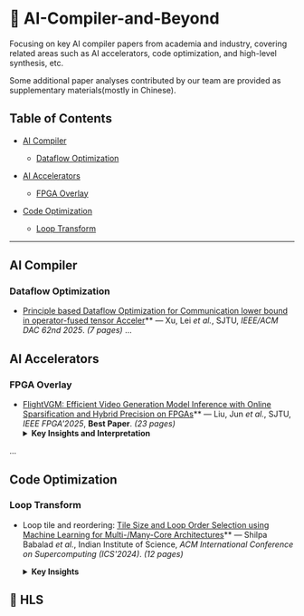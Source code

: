 # 🧠 AI-Compiler-and-Beyond
Focusing on key AI compiler papers from academia and industry, covering related areas such as AI accelerators, code optimization, and high-level synthesis, etc.

Some additional paper analyses contributed by our team are provided as supplementary materials(mostly in Chinese).

##  Table of Contents
<!-- - [Papers](#papers)
  - [Survey](#survey) -->
- [AI Compiler](#ai-compiler)
  - [Dataflow Optimization](#dataflow-optimization)

- [AI Accelerators](#ai-accelerators)
  - [FPGA Overlay](#fpga-overlay)

- [Code Optimization](#code-optimization)
  - [Loop Transform](#loop-transform)
---

##  AI Compiler

### Dataflow Optimization
  - [Principle based Dataflow Optimization for Communication lower bound in operator-fused tensor Acceler](https://ieeexplore.ieee.org/document/11132765)** — Xu, Lei *et al.*, SJTU, *IEEE/ACM DAC 62nd 2025*. *(7 pages)*
...

## AI Accelerators

### FPGA Overlay
  - [FlightVGM: Efficient Video Generation Model Inference with Online Sparsification and Hybrid Precision on FPGAs](https://dl.acm.org/doi/10.1145/3706628.3708864)** — Liu, Jun *et al.*, SJTU, *IEEE FPGA'2025*, **Best Paper**. *(23 pages)*
    <details close>
      <summary><b> Key Insights and Interpretation </b></summary>
      balabalablbabablablablabla
    </details>

...
## Code Optimization
### Loop Transform
  - Loop tile and reordering: 
    [Tile Size and Loop Order Selection using Machine Learning for Multi-/Many-Core Architectures](https://dl.acm.org/doi/abs/10.1145/3650200.3656630)** — Shilpa Babalad *et al.*, Indian Institute of Science, *ACM International Conference on Supercomputing (ICS'2024)*. *(12 pages)*
    <details close>
      <summary><b>Key Insights</b></summary>
        
      The authors note that “the tile size and the loop order together result in the best performance. To the best of our knowledge, there does not exist any work that identifies the best-performing tile size and loop order together for nested loops.”

      These findings are consistent with our observations from loop transformations for our own accelerator, as traditional ILP-based polyhedral transformations (e.g., Pluto) may fail to discover architecture-specific optimal transformations — especially when loop interactions and cache behaviors are non-trivial.

      Their SVM-based hierarchical classifier learns performance patterns of tiled loops on Intel Xeon Cascade Lake and Xeon Phi (KNL), achieving results within 9–18% of the optimal execution time.
    </details>

##  📑 HLS